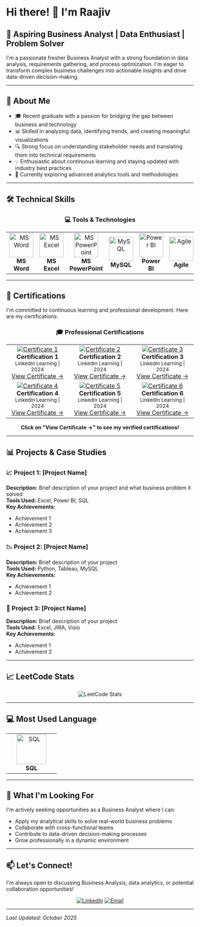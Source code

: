 # Hi there! 👋 I'm Raajiv

## 🚀 Aspiring Business Analyst | Data Enthusiast | Problem Solver

I'm a passionate fresher Business Analyst with a strong foundation in data analysis, requirements gathering, and process optimization. I'm eager to transform complex business challenges into actionable insights and drive data-driven decision-making.

---

## 💼 About Me

- 🎓 Recent graduate with a passion for bridging the gap between business and technology
- 📊 Skilled in analyzing data, identifying trends, and creating meaningful visualizations
- 🔍 Strong focus on understanding stakeholder needs and translating them into technical requirements
- 💡 Enthusiastic about continuous learning and staying updated with industry best practices
- 🌱 Currently exploring advanced analytics tools and methodologies

---

## 🛠️ Technical Skills

<div align="center">

### 💻 Tools & Technologies

<table>
  <tr>
    <td align="center" width="120px">
      <img src="https://img.icons8.com/color/96/000000/microsoft-word-2019--v2.png" alt="MS Word" width="65px"/>
      <br/><b>MS Word</b>
    </td>
    <td align="center" width="120px">
      <img src="https://img.icons8.com/color/96/000000/microsoft-excel-2019--v1.png" alt="MS Excel" width="65px"/>
      <br/><b>MS Excel</b>
    </td>
    <td align="center" width="120px">
      <img src="https://img.icons8.com/color/96/000000/microsoft-powerpoint-2019--v1.png" alt="MS PowerPoint" width="65px"/>
      <br/><b>MS PowerPoint</b>
    </td>
    <td align="center" width="120px">
      <img src="https://img.icons8.com/color/96/000000/mysql-logo.png" alt="MySQL" width="65px"/>
      <br/><b>MySQL</b>
    </td>
    <td align="center" width="120px">
      <img src="https://img.icons8.com/color/96/000000/power-bi.png" alt="Power BI" width="65px"/>
      <br/><b>Power BI</b>
    </td>
    <td align="center" width="120px">
      <img src="https://cdn-icons-png.flaticon.com/512/5968/5968875.png" alt="Agile" width="65px"/>
      <br/><b>Agile</b>
    </td>
  </tr>
</table>

</div>

---

## 📜 Certifications

I'm committed to continuous learning and professional development. Here are my certifications:

<div align="center">

### 🎓 Professional Certifications

<table>
  <tr>
    <td align="center" width="200px">
      <a href="https://lnkd.in/gmyg8Jzy" target="_blank">
        <img src="https://img.shields.io/badge/LinkedIn_Learning-0A66C2?style=for-the-badge&logo=linkedin&logoColor=white" alt="Certificate 1"/>
      </a><br/>
      <b>Certification 1</b><br/>
      <sub>LinkedIn Learning | 2024</sub><br/>
      <a href="https://lnkd.in/gmyg8Jzy" target="_blank">View Certificate →</a>
    </td>
    <td align="center" width="200px">
      <a href="https://lnkd.in/gSrMn54d" target="_blank">
        <img src="https://img.shields.io/badge/LinkedIn_Learning-0A66C2?style=for-the-badge&logo=linkedin&logoColor=white" alt="Certificate 2"/>
      </a><br/>
      <b>Certification 2</b><br/>
      <sub>LinkedIn Learning | 2024</sub><br/>
      <a href="https://lnkd.in/gSrMn54d" target="_blank">View Certificate →</a>
    </td>
    <td align="center" width="200px">
      <a href="https://lnkd.in/g2MfndT3" target="_blank">
        <img src="https://img.shields.io/badge/LinkedIn_Learning-0A66C2?style=for-the-badge&logo=linkedin&logoColor=white" alt="Certificate 3"/>
      </a><br/>
      <b>Certification 3</b><br/>
      <sub>LinkedIn Learning | 2024</sub><br/>
      <a href="https://lnkd.in/g2MfndT3" target="_blank">View Certificate →</a>
    </td>
  </tr>
  <tr>
    <td align="center" width="200px">
      <a href="https://lnkd.in/gfEkFpuz" target="_blank">
        <img src="https://img.shields.io/badge/LinkedIn_Learning-0A66C2?style=for-the-badge&logo=linkedin&logoColor=white" alt="Certificate 4"/>
      </a><br/>
      <b>Certification 4</b><br/>
      <sub>LinkedIn Learning | 2024</sub><br/>
      <a href="https://lnkd.in/gfEkFpuz" target="_blank">View Certificate →</a>
    </td>
    <td align="center" width="200px">
      <a href="https://www.linkedin.com/learning/certificates/0dc670eb146a6732d2a575a592418af7b6c54cc2df3025bbd9d24da5ee38974e" target="_blank">
        <img src="https://img.shields.io/badge/LinkedIn_Learning-0A66C2?style=for-the-badge&logo=linkedin&logoColor=white" alt="Certificate 5"/>
      </a><br/>
      <b>Certification 5</b><br/>
      <sub>LinkedIn Learning | 2024</sub><br/>
      <a href="https://www.linkedin.com/learning/certificates/0dc670eb146a6732d2a575a592418af7b6c54cc2df3025bbd9d24da5ee38974e" target="_blank">View Certificate →</a>
    </td>
    <td align="center" width="200px">
      <a href="https://www.linkedin.com/learning/certificates/61a7fb3ad797758e389f7856e8ce7602a999b114603be3949155a4ba7c43d0f9" target="_blank">
        <img src="https://img.shields.io/badge/LinkedIn_Learning-0A66C2?style=for-the-badge&logo=linkedin&logoColor=white" alt="Certificate 6"/>
      </a><br/>
      <b>Certification 6</b><br/>
      <sub>LinkedIn Learning | 2024</sub><br/>
      <a href="https://www.linkedin.com/learning/certificates/61a7fb3ad797758e389f7856e8ce7602a999b114603be3949155a4ba7c43d0f9" target="_blank">View Certificate →</a>
    </td>
  </tr>
</table>

**Click on "View Certificate →" to see my verified certifications!**

</div>

---

## 📊 Projects & Case Studies

### 📈 Project 1: [Project Name]
**Description:** Brief description of your project and what business problem it solved  
**Tools Used:** Excel, Power BI, SQL  
**Key Achievements:**
- Achievement 1
- Achievement 2
- Achievement 3

### 📉 Project 2: [Project Name]
**Description:** Brief description of your project  
**Tools Used:** Python, Tableau, MySQL  
**Key Achievements:**
- Achievement 1
- Achievement 2

### 💼 Project 3: [Project Name]
**Description:** Brief description of your project  
**Tools Used:** Excel, JIRA, Visio  
**Key Achievements:**
- Achievement 1
- Achievement 2

---

## 📈 LeetCode Stats

<div align="center">

![LeetCode Stats](https://leetcard.jacoblin.cool/Raajiv-Analyst?theme=dark&font=Ubuntu&ext=heatmap)

</div>

---

## 💻 Most Used Language

<div align="center">

<table>
  <tr>
    <td align="center" width="120px">
      <img src="https://img.icons8.com/color/96/000000/mysql-logo.png" alt="SQL" width="80px"/>
      <br/><b>SQL</b>
    </td>
  </tr>
</table>

</div>

---

## 🎯 What I'm Looking For

I'm actively seeking opportunities as a Business Analyst where I can:
- Apply my analytical skills to solve real-world business problems
- Collaborate with cross-functional teams
- Contribute to data-driven decision-making processes
- Grow professionally in a dynamic environment

---

## 📫 Let's Connect!

I'm always open to discussing Business Analysis, data analytics, or potential collaboration opportunities!

<div align="center">

[![LinkedIn](https://img.shields.io/badge/LinkedIn-0A66C2?style=for-the-badge&logo=linkedin&logoColor=white)](https://www.linkedin.com/in/raajiv28)
[![Email](https://img.shields.io/badge/Email-D14836?style=for-the-badge&logo=gmail&logoColor=white)](mailto:raajivraajiv28@gmail.com)

</div>

---

*Last Updated: October 2025*
